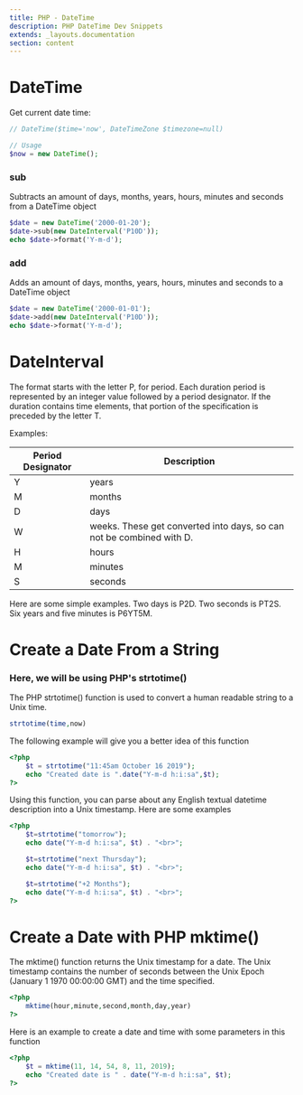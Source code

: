 ```yaml
---
title: PHP - DateTime
description: PHP DateTime Dev Snippets
extends: _layouts.documentation
section: content
---
```


# DateTime

Get current date time:

```php
// DateTime($time='now', DateTimeZone $timezone=null)

// Usage
$now = new DateTime();
```

### sub
Subtracts an amount of days, months, years, hours, minutes and seconds from a DateTime object

```php
$date = new DateTime('2000-01-20');
$date->sub(new DateInterval('P10D'));
echo $date->format('Y-m-d');
```

### add
Adds an amount of days, months, years, hours, minutes and seconds to a DateTime object

```php
$date = new DateTime('2000-01-01');
$date->add(new DateInterval('P10D'));
echo $date->format('Y-m-d');
```

# DateInterval

The format starts with the letter P, for period. Each duration period is represented by an integer value followed by a period designator. If the duration contains time elements, that portion of the specification is preceded by the letter T.

Examples:

| Period Designator | Description                                                           |
| ----------------- |---------------------------------------------------------------------- |
| Y	                | years                                                                 |
| M	                | months                                                                |
| D	                | days                                                                  |
| W	                | weeks. These get converted into days, so can not be combined with D.  |
| H	                | hours                                                                 |
| M	                | minutes                                                               |
| S	                | seconds                                                               |

Here are some simple examples. Two days is P2D. Two seconds is PT2S. Six years and five minutes is P6YT5M.

# Create a Date From a String

### Here, we will be using PHP's strtotime()

The PHP strtotime() function is used to convert a human readable string to a Unix time.

```php
strtotime(time,now)
```

The following example will give you a better idea of this function

```php
<?php
	$t = strtotime("11:45am October 16 2019");
	echo "Created date is ".date("Y-m-d h:i:sa",$t);
?>
```

Using this function, you can parse about any English textual datetime description into a Unix timestamp. Here are some examples

```php
<?php
	$t=strtotime("tomorrow");
	echo date("Y-m-d h:i:sa", $t) . "<br>";

	$t=strtotime("next Thursday");
	echo date("Y-m-d h:i:sa", $t) . "<br>";

	$t=strtotime("+2 Months");
	echo date("Y-m-d h:i:sa", $t) . "<br>";	
?>
```

# Create a Date with PHP mktime()

The mktime() function returns the Unix timestamp for a date. The Unix timestamp contains the number of seconds between the Unix Epoch (January 1 1970 00:00:00 GMT) and the time specified.

```php
<?php
	mktime(hour,minute,second,month,day,year)
?>
```

Here is an example to create a date and time with some parameters in this function

```php
<?php
	$t = mktime(11, 14, 54, 8, 11, 2019);
	echo "Created date is " . date("Y-m-d h:i:sa", $t);
?>
```


